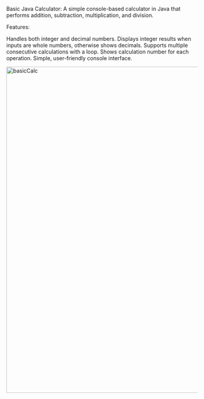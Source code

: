 Basic Java Calculator:
A simple console-based calculator in Java that performs addition, subtraction, multiplication, and division.

Features:

Handles both integer and decimal numbers.
Displays integer results when inputs are whole numbers, otherwise shows decimals.
Supports multiple consecutive calculations with a loop.
Shows calculation number for each operation.
Simple, user-friendly console interface.

<img width="1784" height="858" alt="basicCalc" src="https://github.com/user-attachments/assets/8e4a0c13-88b3-45c0-bca5-867ac697b0ea" />
